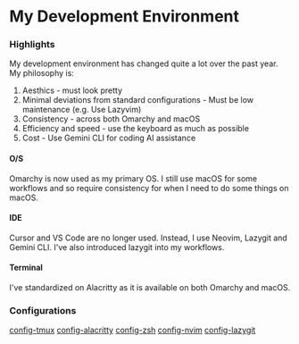 # My Development Environment

### Highlights

My development environment has changed quite a lot over the past year. My philosophy is:

1. Aesthics - must look pretty
2. Minimal deviations from standard configurations - Must be low maintenance (e.g. Use Lazyvim)
3. Consistency - across both Omarchy and macOS
4. Efficiency and speed - use the keyboard as much as possible
5. Cost - Use Gemini CLI for coding AI assistance

#### O/S

Omarchy is now used as my primary OS. I still use macOS for some workflows and so require
consistency for when I need to do some things on macOS. 

#### IDE

Cursor and VS Code are no longer used. Instead, I use Neovim, Lazygit and Gemini CLI. I've
also introduced lazygit into my workflows.

#### Terminal

I've standardized on Alacritty as it is available on both Omarchy and macOS.

### Configurations

[config-tmux](https://github.com/jasondchambers/config-tmux)
[config-alacritty](https://github.com/jasondchambers/config-alacritty)
[config-zsh](https://github.com/jasondchambers/config-zsh)
[config-nvim](https://github.com/jasondchambers/config-nvim)
[config-lazygit](https://github.com/jasondchambers/config-lazygit)

